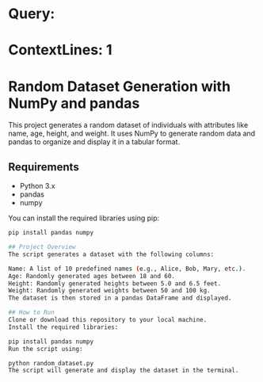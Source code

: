 # Query: 
# ContextLines: 1

# Random Dataset Generation with NumPy and pandas

This project generates a random dataset of individuals with attributes like name, age, height, and weight. It uses NumPy to generate random data and pandas to organize and display it in a tabular format.

## Requirements

- Python 3.x
- pandas
- numpy

You can install the required libraries using pip:

```bash
pip install pandas numpy

## Project Overview
The script generates a dataset with the following columns:

Name: A list of 10 predefined names (e.g., Alice, Bob, Mary, etc.).
Age: Randomly generated ages between 18 and 60.
Height: Randomly generated heights between 5.0 and 6.5 feet.
Weight: Randomly generated weights between 50 and 100 kg.
The dataset is then stored in a pandas DataFrame and displayed.

## How to Run
Clone or download this repository to your local machine.
Install the required libraries:

pip install pandas numpy
Run the script using:

python random_dataset.py
The script will generate and display the dataset in the terminal.

